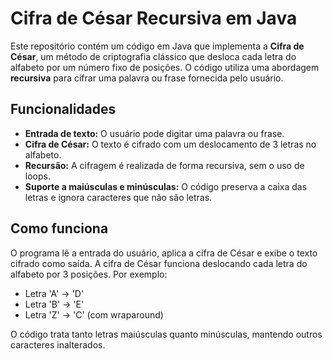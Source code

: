 # Cifra de César Recursiva em Java

Este repositório contém um código em Java que implementa a **Cifra de César**, um método de criptografia clássico que desloca cada letra do alfabeto por um número fixo de posições. O código utiliza uma abordagem **recursiva** para cifrar uma palavra ou frase fornecida pelo usuário.

## Funcionalidades

- **Entrada de texto:** O usuário pode digitar uma palavra ou frase.
- **Cifra de César:** O texto é cifrado com um deslocamento de 3 letras no alfabeto.
- **Recursão:** A cifragem é realizada de forma recursiva, sem o uso de loops.
- **Suporte a maiúsculas e minúsculas:** O código preserva a caixa das letras e ignora caracteres que não são letras.

## Como funciona

O programa lê a entrada do usuário, aplica a cifra de César e exibe o texto cifrado como saída. A cifra de César funciona deslocando cada letra do alfabeto por 3 posições. Por exemplo:

- Letra 'A' -> 'D'
- Letra 'B' -> 'E'
- Letra 'Z' -> 'C' (com wraparound)

O código trata tanto letras maiúsculas quanto minúsculas, mantendo outros caracteres inalterados.

